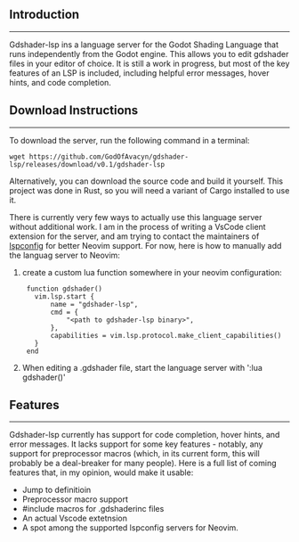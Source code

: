## Introduction
---
Gdshader-lsp ins a language server for the Godot Shading Language that runs independently from the Godot engine. This allows you to edit gdshader files in your editor of choice. It is still a work in progress, but most of the key features of an LSP is included, including helpful error messages, hover hints, and code completion.
## Download Instructions
---
To download the server, run the following command in a terminal:
```
wget https://github.com/GodOfAvacyn/gdshader-lsp/releases/download/v0.1/gdshader-lsp
```
Alternatively, you can download the source code and build it yourself. This project was done in Rust, so you will need a variant of Cargo installed to use it.

There is currently very few ways to actually use this language server without additional work. I am in the process of writing a VsCode client extension for the server, and am trying to contact the maintainers of [lspconfig](www.youtube.com) for better Neovim support. For now, here is how to manually add the languag server to Neovim:
1. create a custom lua function somewhere in your neovim configuration:
   ```
    function gdshader()
      vim.lsp.start {
          name = "gdshader-lsp",
          cmd = {
              "<path to gdshader-lsp binary>",
          },
          capabilities = vim.lsp.protocol.make_client_capabilities()
      }
    end
   ```
2. When editing a .gdshader file, start the language server with ':lua gdshader()'

## Features
---
Gdshader-lsp currently has support for code completion, hover hints, and error messages. It lacks support for some key features - notably, any support for preprocessor macros (which, in its current form, this will probably be a deal-breaker for many people). Here is a full list of coming features that, in my opinion, would make it usable:
* Jump to definitioin
* Preprocessor macro support
* #include macros for .gdshaderinc files
* An actual Vscode extetnsion
* A spot among the supported lspconfig servers for Neovim.
